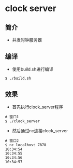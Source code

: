 # clock server

## 简介
- 并发时钟服务器

## 编译
- 使用build.sh进行编译
```shell
$ ./build.sh
```

## 效果
- 首先执行clock_server程序
```shell
# 窗口1
$ ./clock_server
```
- 然后通过nc连接clock_server
```shell
# 窗口2
$ nc localhost 7878
10:34:54
10:34:55
10:34:56
10:34:57
```